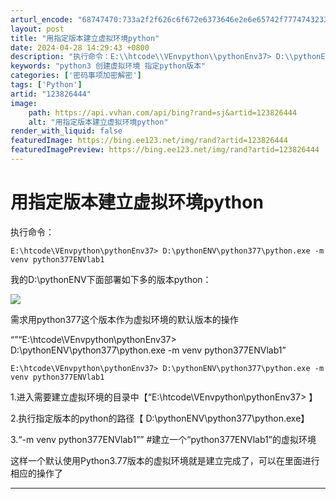 ```yaml
---
arturl_encode: "68747470:733a2f2f626c6f672e6373646e2e6e65742f7774743233342f:61727469636c652f64657461696c732f313233383236343434"
layout: post
title: "用指定版本建立虚拟环境python"
date: 2024-04-28 14:29:43 +0800
description: "执行命令：E:\\htcode\\VEnvpython\\pythonEnv37> D:\\pythonEN"
keywords: "python3 创建虚拟环境 指定python版本"
categories: ['密码事项加密解密']
tags: ['Python']
artid: "123826444"
image:
    path: https://api.vvhan.com/api/bing?rand=sj&artid=123826444
    alt: "用指定版本建立虚拟环境python"
render_with_liquid: false
featuredImage: https://bing.ee123.net/img/rand?artid=123826444
featuredImagePreview: https://bing.ee123.net/img/rand?artid=123826444
---
```


# 用指定版本建立虚拟环境python

执行命令：

```
E:\htcode\VEnvpython\pythonEnv37> D:\pythonENV\python377\python.exe -m venv python377ENVlab1
```

我的D:\pythonENV下面部署如下多的版本python：

![](https://i-blog.csdnimg.cn/blog_migrate/5eb82aeba89c2b87ab01425f28c7189f.png)

需求用python377这个版本作为虚拟环境的默认版本的操作

“”“E:\htcode\VEnvpython\pythonEnv37> D:\pythonENV\python377\python.exe -m venv python377ENVlab1”

```
E:\htcode\VEnvpython\pythonEnv37> D:\pythonENV\python377\python.exe -m venv python377ENVlab1
```

1.进入需要建立虚拟环境的目录中【“E:\htcode\VEnvpython\pythonEnv37> 】

2.执行指定版本的python的路径【 D:\pythonENV\python377\python.exe】

3.“-m venv python377ENVlab1”” #建立一个“python377ENVlab1”的虚拟环境

这样一个默认使用Python3.77版本的虚拟环境就是建立完成了，可以在里面进行相应的操作了

----------------------------